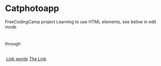 # Catphotoapp
FreeCodingCamp project
Learning to use HTML elements, see below in edit mode

<p></p>
<id></id>
<class></class>


<title>Title</title>
<html lang="en">
<body></body>
<h1></h1>through <h6></h6>
<section></section>
<main></main>
<head></head>
<meta>
<ol></ol>
<ul></ul>
<buttom></buttom>
<footer></footer>
<img>
<a></a>
<a href="link">Link words</a> 
<a target="_blank" href="www.link.com">The Link</a>
<figure></figure>
